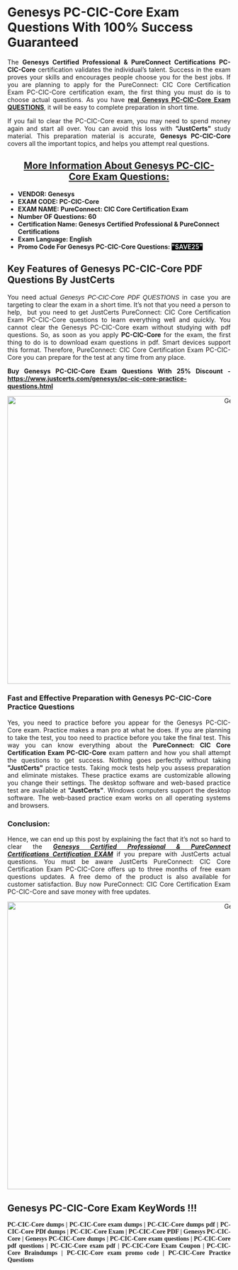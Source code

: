 <h1><strong>Genesys PC-CIC-Core Exam Questions With 100% Success Guaranteed</strong></h1>

<p style="text-align: justify;">The <strong>Genesys Certified Professional & PureConnect Certifications PC-CIC-Core</strong> certification validates the individual’s talent. Success in the exam proves your skills and encourages people choose you for the best jobs. If you are planning to apply for the PureConnect: CIC Core Certification Exam PC-CIC-Core certification exam, the first thing you must do is to choose actual questions. As you have <strong><a href="https://www.justcerts.com/genesys/pc-cic-core-practice-questions.html">real Genesys PC-CIC-Core Exam QUESTIONS</a></strong>, it will be easy to complete preparation in short time.</p>

<p style="text-align: justify;">If you fail to clear the PC-CIC-Core exam, you may need to spend money again and start all over. You can avoid this loss with <strong>"JustCerts"</strong> study material. This preparation material is accurate, <strong>Genesys PC-CIC-Core</strong> covers all the important topics, and helps you attempt real questions.</p>

<h2 style="text-align: center;"><u><strong>More Information About Genesys PC-CIC-Core Exam Questions:</strong></u></h2>

<ul>
	<li><strong>VENDOR: Genesys</strong></li>
	<li><strong>EXAM CODE: PC-CIC-Core</strong></li>
	<li><strong>EXAM NAME: PureConnect: CIC Core Certification Exam</strong></li>
	<li><strong>Number OF Questions: 60</strong></li>
	<li><strong>Certification Name: Genesys Certified Professional & PureConnect Certifications</strong></li>
	<li><strong>Exam Language: </strong><strong>English</strong></li>
	<li><strong>Promo Code For Genesys PC-CIC-Core Questions: <span style="color:#ecf0f1;"><span style="background-color:#000000;">"SAVE25"</span></span></strong></li>
</ul>

<h2><strong>Key Features of Genesys PC-CIC-Core PDF Questions By JustCerts</strong></h2>

<p style="text-align: justify;">You need actual <span style="font-family:Arial,Helvetica,sans-serif;"><em>Genesys PC-CIC-Core PDF QUESTIONS</em></span> in case you are targeting to clear the exam in a short time. It’s not that you need a person to help,  but you need to get JustCerts PureConnect: CIC Core Certification Exam PC-CIC-Core questions to learn everything well and quickly. You cannot clear the Genesys PC-CIC-Core exam without studying with pdf questions. So, as soon as you apply <strong> PC-CIC-Core</strong> for the exam, the first thing to do is to download exam questions in pdf. Smart devices support this format. Therefore, PureConnect: CIC Core Certification Exam PC-CIC-Core you can prepare for the test at any time from any place.</p>

<p style="text-align: justify;"><strong>Buy Genesys PC-CIC-Core Exam Questions With 25% Discount - <a href="https://www.justcerts.com/genesys/pc-cic-core-practice-questions.html">https://www.justcerts.com/genesys/pc-cic-core-practice-questions.html</a></strong></p>

<center><img alt="GenesysPC-CIC-Core Exam Dumps" src="https://media.licdn.com/dms/image/D4D12AQFLBHBOgfG3wQ/article-cover_image-shrink_720_1280/0/1677478644610?e=2147483647&v=beta&t=L7VPIEZ9ZC7OqvyRIoUw3twGnWrZNdIXwPmPcZVT_KI" style="height: 650px; width: 1200px;" /></center>

<h3><strong>Fast and Effective Preparation with Genesys PC-CIC-Core Practice Questions </strong></h3>

<p style="text-align: justify;">Yes, you need to practice before you appear for the Genesys PC-CIC-Core exam. Practice makes a man pro at what he does. If you are planning to take the test, you too need to practice before you take the final test. This way you can know everything about the <strong>PureConnect: CIC Core Certification Exam PC-CIC-Core</strong> exam pattern and how you shall attempt the questions to get success. Nothing goes perfectly without taking <strong>"JustCerts"</strong> practice tests. Taking mock tests help you assess preparation and eliminate mistakes. These practice exams are customizable allowing you change their settings. The desktop software and web-based practice test are available at <strong>"JustCerts"</strong>. Windows computers support the desktop software. The web-based practice exam works on all operating systems and browsers.</p>

<h3><strong>Conclusion:</strong></h3>

<p style="text-align: justify;">Hence, we can end up this post by explaining the fact that it’s not so hard to clear the <a href="https://www.justcerts.com/genesys/genesys-certified-professional-certification-exams.html"><strong><em>Genesys Certified Professional & PureConnect Certifications Certification EXAM</em></strong></a> if you prepare with JustCerts actual questions. You must be aware JustCerts PureConnect: CIC Core Certification Exam PC-CIC-Core offers up to three months of free exam questions updates. A free demo of the product is also available for customer satisfaction. Buy now PureConnect: CIC Core Certification Exam PC-CIC-Core and save money with free updates.</p>

<center><img alt="GenesysPC-CIC-Core Exam Dumps" src="https://i.imgur.com/ILNYM6U.jpg" style="height: 650px; width: 1200px;" /></center>

<h2 style="text-align: justify;"><strong>Genesys PC-CIC-Core Exam KeyWords !!!</strong></h2>

<p style="text-align: justify;"><span style="font-family:Georgia,serif;"><strong>PC-CIC-Core dumps | PC-CIC-Core exam dumps | PC-CIC-Core dumps pdf | PC-CIC-Core PDf dumps | PC-CIC-Core Exam | PC-CIC-Core PDF | Genesys PC-CIC-Core | Genesys PC-CIC-Core dumps | PC-CIC-Core exam questions | PC-CIC-Core pdf questions | PC-CIC-Core exam pdf | PC-CIC-Core Exam Coupon | PC-CIC-Core Braindumps | PC-CIC-Core exam promo code | PC-CIC-Core Practice Questions</strong></span></p>
